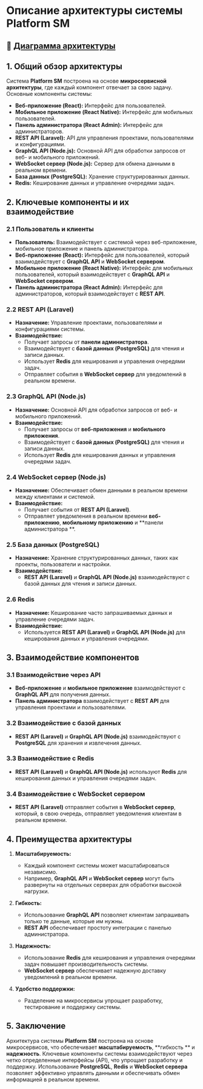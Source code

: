 # Описание архитектуры системы Platform SM

## 📌 [Диаграмма архитектуры](./SystemArchitecture.png)

## 1. Общий обзор архитектуры

Система **Platform SM** построена на основе **микросервисной архитектуры**, где каждый компонент отвечает за свою
задачу. Основные компоненты системы:

- **Веб-приложение (React):** Интерфейс для пользователей.
- **Мобильное приложение (React Native):** Интерфейс для мобильных пользователей.
- **Панель администратора (React Admin):** Интерфейс для администраторов.
- **REST API (Laravel):** API для управления проектами, пользователями и конфигурациями.
- **GraphQL API (Node.js):** Основной API для обработки запросов от веб- и мобильного приложений.
- **WebSocket сервер (Node.js):** Сервер для обмена данными в реальном времени.
- **База данных (PostgreSQL):** Хранение структурированных данных.
- **Redis:** Кеширование данных и управление очередями задач.

## 2. Ключевые компоненты и их взаимодействие

### 2.1 Пользователь и клиенты

- **Пользователь:** Взаимодействует с системой через веб-приложение, мобильное приложение и панель администратора.
- **Веб-приложение (React):** Интерфейс для пользователей, который взаимодействует с **GraphQL API** и **WebSocket
  сервером**.
- **Мобильное приложение (React Native):** Интерфейс для мобильных пользователей, который взаимодействует с **GraphQL
  API** и **WebSocket сервером**.
- **Панель администратора (React Admin):** Интерфейс для администраторов, который взаимодействует с **REST API**.

### 2.2 REST API (Laravel)

- **Назначение:** Управление проектами, пользователями и конфигурациями системы.
- **Взаимодействие:**
    - Получает запросы от **панели администратора**.
    - Взаимодействует с **базой данных (PostgreSQL)** для чтения и записи данных.
    - Использует **Redis** для кеширования и управления очередями задач.
    - Отправляет события в **WebSocket сервер** для уведомлений в реальном времени.

### 2.3 GraphQL API (Node.js)

- **Назначение:** Основной API для обработки запросов от веб- и мобильного приложений.
- **Взаимодействие:**
    - Получает запросы от **веб-приложения** и **мобильного приложения**.
    - Взаимодействует с **базой данных (PostgreSQL)** для чтения и записи данных.
    - Использует **Redis** для кеширования данных и управления очередями задач.

### 2.4 WebSocket сервер (Node.js)

- **Назначение:** Обеспечивает обмен данными в реальном времени между клиентами и системой.
- **Взаимодействие:**
    - Получает события от **REST API (Laravel)**.
    - Отправляет уведомления в реальном времени **веб-приложению**, **мобильному приложению** и **панели администратора
      **.

### 2.5 База данных (PostgreSQL)

- **Назначение:** Хранение структурированных данных, таких как проекты, пользователи и настройки.
- **Взаимодействие:**
    - **REST API (Laravel)** и **GraphQL API (Node.js)** взаимодействуют с базой данных для чтения и записи данных.

### 2.6 Redis

- **Назначение:** Кеширование часто запрашиваемых данных и управление очередями задач.
- **Взаимодействие:**
    - Используется **REST API (Laravel)** и **GraphQL API (Node.js)** для кеширования данных и управления очередями.

## 3. Взаимодействие компонентов

### 3.1 Взаимодействие через API

- **Веб-приложение** и **мобильное приложение** взаимодействуют с **GraphQL API** для получения данных.
- **Панель администратора** взаимодействует с **REST API** для управления проектами и пользователями.

### 3.2 Взаимодействие с базой данных

- **REST API (Laravel)** и **GraphQL API (Node.js)** взаимодействуют с **PostgreSQL** для хранения и извлечения данных.

### 3.3 Взаимодействие с Redis

- **REST API (Laravel)** и **GraphQL API (Node.js)** используют **Redis** для кеширования данных и управления очередями
  задач.

### 3.4 Взаимодействие с WebSocket сервером

- **REST API (Laravel)** отправляет события в **WebSocket сервер**, который, в свою очередь, отправляет уведомления
  клиентам в реальном времени.

## 4. Преимущества архитектуры

1. **Масштабируемость:**
    - Каждый компонент системы может масштабироваться независимо.
    - Например, **GraphQL API** и **WebSocket сервер** могут быть развернуты на отдельных серверах для обработки высокой
      нагрузки.

2. **Гибкость:**
    - Использование **GraphQL API** позволяет клиентам запрашивать только те данные, которые им нужны.
    - **REST API** обеспечивает простоту интеграции с панелью администратора.

3. **Надежность:**
    - Использование **Redis** для кеширования и управления очередями задач повышает производительность системы.
    - **WebSocket сервер** обеспечивает надежную доставку уведомлений в реальном времени.

4. **Удобство поддержки:**
    - Разделение на микросервисы упрощает разработку, тестирование и поддержку системы.

## 5. Заключение

Архитектура системы **Platform SM** построена на основе микросервисов, что обеспечивает **масштабируемость**, **гибкость
** и **надежность**. Ключевые компоненты системы взаимодействуют через четко определенные интерфейсы (API), что упрощает
разработку и поддержку. Использование **PostgreSQL**, **Redis** и **WebSocket сервера** позволяет эффективно управлять
данными и обеспечивать обмен информацией в реальном времени.

